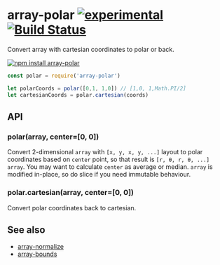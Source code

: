 # array-polar  [![experimental](https://img.shields.io/badge/stability-unstable-yellow.svg)](http://github.com/badges/stability-badges) [![Build Status](https://img.shields.io/travis/dfcreative/array-polar.svg)](https://travis-ci.org/dfcreative/array-polar)

Convert array with cartesian coordinates to polar or back.

[![npm install array-polar](https://nodei.co/npm/array-polar.png?mini=true)](https://npmjs.org/package/array-polar/)

```js
const polar = require('array-polar')

let polarCoords = polar([0,1, 1,0]) // [1,0, 1,Math.PI/2]
let cartesianCoords = polar.cartesian(coords)
```

## API

### polar(array, center=[0, 0])

Convert 2-dimensional `array` with `[x, y, x, y, ...]` layout to polar coordinates based on `center` point, so that result is `[r, θ, r, θ, ...]` `array`. You may want to calculate `center` as average or median. `array` is modified in-place, so do slice if you need immutable behaviour.

### polar.cartesian(array, center=[0, 0])

Convert polar coordinates back to cartesian.

## See also

* [array-normalize](https://github.com/dfcreative/array-normalize)
* [array-bounds](https://github.com/dfcreative/array-bounds)
